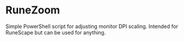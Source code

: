 # RuneZoom
Simple PowerShell script for adjusting monitor DPI scaling. Intended for RuneScape but can be used for anything.
